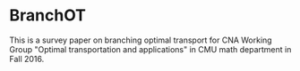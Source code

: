 # BranchOT

This is a survey paper on branching optimal transport for CNA Working Group "Optimal transportation and applications" in CMU math department in Fall 2016.

